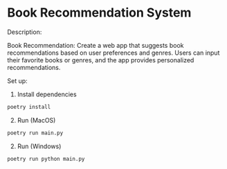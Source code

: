 # Book Recommendation System

Description: 

Book Recommendation: Create a web app that suggests book recommendations based on user preferences and genres. Users can input their favorite books or genres, and the app provides personalized recommendations.

Set up:
1. Install dependencies
```bash
poetry install
```

2. Run (MacOS)
```bash
poetry run main.py
```

2. Run (Windows)
```bash
poetry run python main.py
```